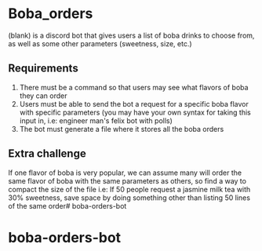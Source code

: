 # Boba_orders
(blank) is a discord bot that gives users a list of boba drinks to choose from, as well as some other parameters (sweetness, size, etc.)
## Requirements
1. There must be a command so that users may see what flavors of boba they  can order
1. Users must be able to send the bot a request for a specific boba flavor with specific parameters (you may have your own syntax for taking this input in, i.e: engineer man's felix bot with polls)
1. The bot must generate a file where it stores all the boba orders
## Extra challenge
If one flavor of boba is very popular, we can assume many will order the same flavor of boba with the same parameters as others, so find a way to compact the size of the file
i.e: If 50 people request a jasmine milk tea with 30% sweetness, save space by doing something other than listing 50 lines of the same order# boba-orders-bot
# boba-orders-bot
